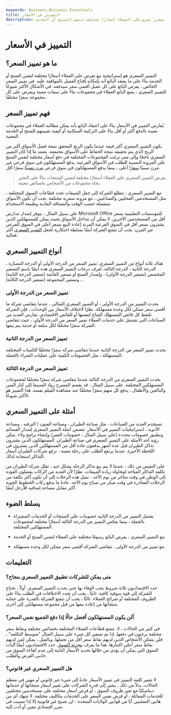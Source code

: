 ```yaml
---
keywords: Business,Business Essentials
title: التمييز في الأسعار
description: التمييز السعري هو إستراتيجية تسعير تفرض على العملاء أسعارًا مختلفة لنفس المنتج أو الخدمة.
---
```


# التمييز في الأسعار
## ما هو تمييز السعر؟

التمييز السعري هو إستراتيجية بيع تفرض على العملاء أسعارًا مختلفة لنفس المنتج أو الخدمة بناءً على ما يعتقد البائع أنه بإمكانه إقناع العميل بالموافقة عليه. في تمييز السعر الخالص ، يفرض البائع على كل عميل أقصى سعر سيدفعه. في الأشكال الأكثر شيوعًا للتمييز السعري ، يضع البائع العملاء في مجموعات بناءً على سمات معينة ويفرض على كل مجموعة سعرًا مختلفًا.

## فهم تمييز السعر

يُمارس التمييز في الأسعار بناءً على اعتقاد البائع بأنه يمكن مطالبة العملاء في مجموعات معينة بالدفع أكثر أو أقل بناءً على التركيبة السكانية أو كيفية تقييمهم للمنتج أو الخدمة المعنية.

يكون التمييز السعري أكثر قيمة عندما يكون الربح المحقق نتيجة فصل الأسواق أكبر من الربح الذي يتم تحقيقه نتيجة الحفاظ على الأسواق مجتمعة. يعتمد ما إذا كان التمييز السعري ناجحًا وإلى متى ترغب المجموعات المختلفة في دفع أسعار مختلفة لنفس المنتج على المرونة النسبية للطلب في الأسواق الفرعية. يدفع المستهلكون في سوق فرعي غير مرن نسبيًا [سعرًا](/inelastic) أعلى ، بينما يدفع المستهلكون في سوق فرعي [مرن نسبيًا](/elastic) سعرًا أقل.

> يفرض التمييز السعري على العملاء أسعارًا مختلفة لنفس المنتجات بناءً على التحيز تجاه مجموعات من الأشخاص بخصائص معينة.

>

مع التمييز السعري ، تتطلع الشركة إلى جعل المبيعات تحدد قطاعات السوق المختلفة ، مثل المستخدمين المحليين والصناعيين ، مع مرونة سعرية مختلفة. يجب أن تكون الأسواق منفصلة حسب الوقت والمسافة المادية وطبيعة الاستخدام.

على سبيل المثال ، يتوفر إصدار مدارس Microsoft Office للمؤسسات التعليمية بسعر أقل من المستخدمين الآخرين. لا يمكن أن تتداخل الأسواق بحيث يمكن للمستهلكين الذين يشترون بسعر أقل في السوق الفرعية المرنة إعادة البيع بسعر أعلى في السوق الفرعي غير المرن. يجب أن تتمتع الشركة أيضًا بسلطة احتكارية لجعل [التمييز السعري](/discriminating-monopoly) أكثر فعالية.

## أنواع التمييز السعري

هناك ثلاثة أنواع من التمييز السعري: تمييز السعر من الدرجة الأولى أو الدرجة الممتازة ، الدرجة الثانية ، الدرجة الثالثة. تُعرف درجات التمييز السعري هذه أيضًا باسم التسعير المخصص (تسعير الدرجة الأولى) ، وإصدار المنتج أو تسعير القائمة (تسعير الدرجة الثانية) ، وتسعير المجموعة (تسعير الدرجة الثالثة).

### تمييز السعر من الدرجة الأولى

يحدث التمييز من الدرجة الأولى ، أو التمييز السعري المثالي ، عندما تتقاضى شركة ما أقصى سعر ممكن لكل وحدة مستهلكة. نظرًا لاختلاف الأسعار بين الوحدات ، فإن الشركة تلتقط كل فائض المستهلك المتاح لنفسها أو للفائض الاقتصادي. تمارس العديد من الصناعات التي تشتمل على خدمات العملاء تمييز السعر من الدرجة الأولى ، حيث تتقاضى الشركة سعرًا مختلفًا لكل سلعة أو خدمة يتم بيعها.

### تمييز السعر من الدرجة الثانية

يحدث تمييز السعر من الدرجة الثانية عندما تتقاضى شركة سعرًا مختلفًا للكميات المختلفة المستهلكة ، مثل الخصومات الكمية على عمليات الشراء بالجملة.

### تمييز السعر من الدرجة الثالثة

يحدث التمييز السعري من الدرجة الثالثة عندما تتقاضى شركة سعرًا مختلفًا لمجموعات المستهلكين المختلفة. على سبيل المثال ، قد يقسم المسرح رواد السينما إلى كبار السن والبالغين والأطفال ، يدفع كل منهم سعرًا مختلفًا عند مشاهدة الفيلم نفسه. هذا التمييز هو الأكثر شيوعًا.

## أمثلة على التمييز السعري

تستخدم العديد من الصناعات ، مثل صناعة الطيران ، وصناعة الفنون / الترفيه ، وصناعة الأدوية ، استراتيجيات التمييز في الأسعار. تتضمن أمثلة التمييز السعري إصدار القسائم وتطبيق خصومات محددة (على سبيل المثال ، خصومات العمر) وإنشاء برامج ولاء. يمكن رؤية أحد الأمثلة على التمييز السعري في صناعة الطيران. المستهلكون الذين يشترون تذاكر الطيران قبل عدة أشهر يدفعون عادة أقل من المستهلكين الذين يشترون في اللحظة الأخيرة. عندما يرتفع الطلب على رحلة معينة ، ترفع شركات الطيران أسعار التذاكر استجابة لذلك.

على النقيض من ذلك ، عندما لا يتم بيع تذاكر الرحلة بشكل جيد ، تقلل شركة الطيران من تكلفة التذاكر المتاحة لمحاولة زيادة المبيعات. نظرًا لأن العديد من الركاب يفضلون العودة إلى الوطن في وقت متأخر من يوم الأحد ، تميل هذه الرحلات إلى أن تكون أكثر تكلفة من الرحلات المغادرة في وقت مبكر من صباح يوم الأحد. عادةً ما يدفع ركاب الخطوط الجوية أكثر مقابل مساحة إضافية للأرجل أيضًا.

## يسلط الضوء

- يشمل التمييز من الدرجة الثانية خصومات على المنتجات أو الخدمات المشتراة بالجملة ، بينما يعكس التمييز من الدرجة الثالثة أسعارًا مختلفة لمجموعات المستهلكين المختلفة.

- مع التمييز السعري ، يفرض البائع رسومًا مختلفة على العملاء لنفس المنتج أو الخدمة.

- مع تمييز من الدرجة الأولى ، تتقاضى الشركة أقصى سعر ممكن لكل وحدة مستهلكة.

## التعليمات

### متى يمكن للشركات تطبيق التمييز السعري بنجاح؟

حدد الاقتصاديون ثلاثة شروط يجب الوفاء بها حتى يحدث التمييز السعري. أولاً ، تحتاج الشركة إلى قوة سوقية كافية. ثانيًا ، يجب أن تحدد الاختلافات في الطلب بناءً على الظروف المختلفة أو شرائح العملاء. ثالثًا ، يجب أن تتمتع الشركة بالقدرة على حماية منتجاتها من إعادة بيعها من قبل مجموعة مستهلكين إلى أخرى.

### ألن يكون المستهلكون أفضل حالًا إذا دفع الجميع نفس السعر؟

في كثير من الحالات ، لا. تتمتع قطاعات العملاء المختلفة بخصائص مختلفة ونقاط سعر مختلفة يرغبون في دفعها. إذا تم تسعير كل شيء على سبيل المثال "متوسط التكلفة" ، فلن يتمكن الأشخاص الذين لديهم نقاط سعر أقل من تحملها. وبالمثل ، يمكن لمن لديهم نقاط سعر أعلى اكتنازها. هذا ما يعرف [بتجزئة السوق](/marketsegmentation). حدد الاقتصاديون أيضًا آليات السوق التي يمكن أن يؤدي من خلالها تحديد الأسعار الثابتة إلى عدم كفاءة السوق من جانبي العرض والطلب.

### هل التمييز السعري غير قانوني؟

لا تشير كلمة التمييز في تمييز الأسعار عادةً إلى شيء غير قانوني أو مهين في معظم الحالات. بدلاً من ذلك ، يشير إلى قدرة الشركات على تغيير أسعار منتجاتها أو خدماتها ديناميكيًا مع تغير ظروف السوق ، أو فرض أسعار مختلفة على مستخدمين مختلفين للخدمات المماثلة ، أو فرض نفس السعر على الخدمات بتكاليف مختلفة. لا تنتهك أي من هاتين العمليتين أيًا من قوانين الولايات المتحدة - لن تصبح غير قانونية إلا إذا تسببت في ضرر اقتصادي معين أو أدت إليه.

